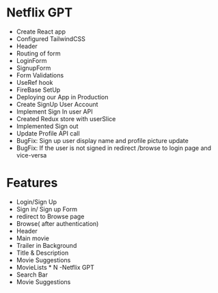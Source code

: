 # Netflix GPT
- Create React app
- Configured TailwindCSS
- Header
- Routing of form
- LoginForm
- SignupForm
- Form Validations
- UseRef hook
- FireBase SetUp
- Deploying our App in Production
- Create SignUp User Account
- Implement Sign In user API
- Created Redux store with userSlice
- Implemented Sign out
- Update Profile API call
- BugFix: Sign up user display name and profile picture update
- BugFix: If the user is not signed in redirect /browse to login page and vice-versa

# Features
- Login/Sign Up
 - Sign in/ Sign up Form
 - redirect to Browse page
- Browse( after authentication)
 - Header
 - Main movie
  - Trailer in Background
  - Title & Description
  - Movie Suggestions
   - MovieLists * N
-Netflix GPT
 - Search Bar
 - Movie Suggestions
